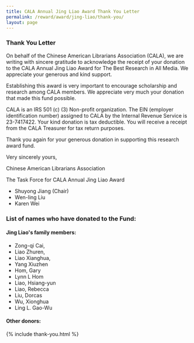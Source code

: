 ```yaml
---
title: CALA Annual Jing Liao Award Thank You Letter
permalink: /reward/award/jing-liao/thank-you/
layout: page
---
```

### Thank You Letter

On behalf of the Chinese American Librarians Association (CALA), we are writing with sincere gratitude to acknowledge the receipt of your donation to the CALA Annual Jing Liao Award for The Best Research in All Media. We appreciate your generous and kind support.

Establishing this award is very important to encourage scholarship and research among CALA members. We appreciate very much your donation that made this fund possible.

CALA is an IRS 501 (c) (3) Non-profit organization.  The EIN (employer identification number) assigned to CALA by the Internal Revenue Service is 23-7417422. Your kind donation is tax deductible.  You will receive a receipt from the CALA Treasurer for tax return purposes.

Thank you again for your generous donation in supporting this research award fund. 

Very sincerely yours,

Chinese American Librarians Association

The Task Force for CALA Annual Jing Liao Award

+ Shuyong Jiang (Chair)
+ Wen-ling Liu
+ Karen Wei
 
### List of names who have donated to the Fund:

#### Jing Liao's family members:

+ Zong-qi Cai,
+ Liao Zhuren,
+ Liao Xianghua,
+ Yang Xiuzhen
+ Hom, Gary
+ Lynn L Hom
+ Liao, Hsiang-yun
+ Liao, Rebecca
+ Liu, Dorcas
+ Wu, Xionghua
+ Ling L. Gao-Wu

#### Other donors:

<div class="table-responsive">
{% include thank-you.html %}
</div>